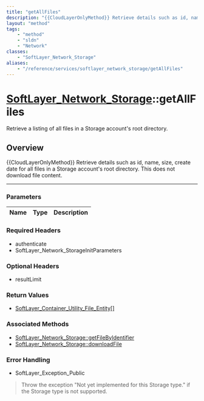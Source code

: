 ```yaml
---
title: "getAllFiles"
description: "{{CloudLayerOnlyMethod}} Retrieve details such as id, name, size, create date for all files in a Storage account's root... "
layout: "method"
tags:
    - "method"
    - "sldn"
    - "Network"
classes:
    - "SoftLayer_Network_Storage"
aliases:
    - "/reference/services/softlayer_network_storage/getAllFiles"
---
```

# [SoftLayer_Network_Storage](/reference/services/SoftLayer_Network_Storage)::getAllFiles

Retrieve a listing of all files in a Storage account's root directory.


## Overview 
{{CloudLayerOnlyMethod}} Retrieve details such as id, name, size, create date for all files in a Storage account's root directory. This does not download file content. 

-----

### Parameters 
|Name | Type | Description |
| --- | --- | --- |


### Required Headers
* authenticate
* SoftLayer_Network_StorageInitParameters


### Optional Headers
* resultLimit

### Return Values
* <a href='/reference/datatypes/SoftLayer_Container_Utility_File_Entity'>SoftLayer_Container_Utility_File_Entity[] </a>


### Associated Methods

*  [SoftLayer_Network_Storage::getFileByIdentifier](/reference/services/SoftLayer_Network_Storage/getFileByIdentifier )
*  [SoftLayer_Network_Storage::downloadFile](/reference/services/SoftLayer_Network_Storage/downloadFile )



### Error Handling

* SoftLayer_Exception_Public 

> Throw the exception "Not yet implemented for this Storage type." if the Storage type is not supported. 



